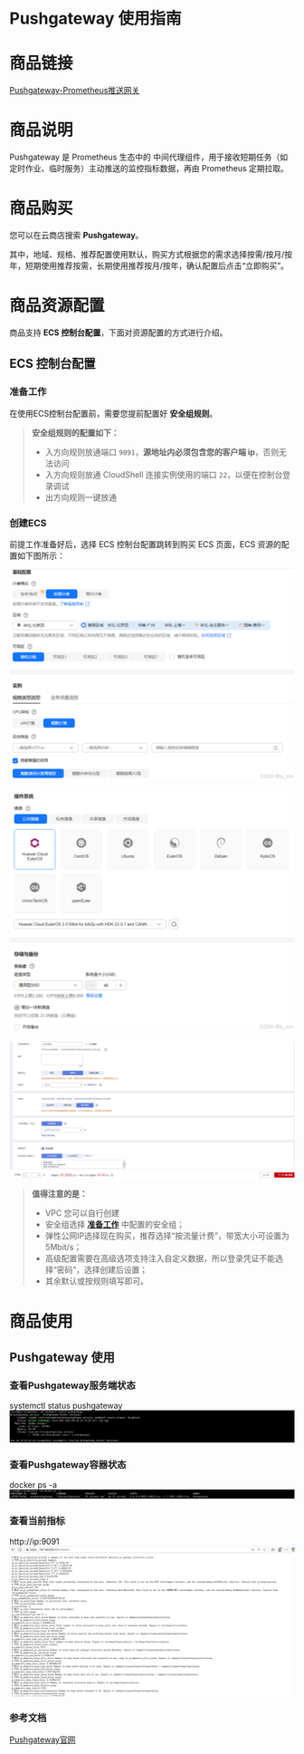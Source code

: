 # Pushgateway 使用指南

# 商品链接

[Pushgateway-Prometheus推送网关]()

# 商品说明

‌Pushgateway 是 Prometheus 生态中的 ‌中间代理组件‌，用于接收短期任务（如定时作业、临时服务）主动推送的监控指标数据，再由 Prometheus 定期拉取。

# 商品购买

您可以在云商店搜索 **Pushgateway**。

其中，地域、规格、推荐配置使用默认，购买方式根据您的需求选择按需/按月/按年，短期使用推荐按需，长期使用推荐按月/按年，确认配置后点击“立即购买”。

# 商品资源配置

商品支持 **ECS 控制台配置**，下面对资源配置的方式进行介绍。

## <a id="ECS控制台配置"></a>ECS 控制台配置

### 准备工作

在使用ECS控制台配置前，需要您提前配置好 **安全组规则**。

> **安全组规则的配置如下：**
> - 入方向规则放通端口 `9091`，**源地址内必须包含您的客户端 ip**，否则无法访问
> - 入方向规则放通 CloudShell 连接实例使用的端口 `22`，以便在控制台登录调试
> - 出方向规则一键放通

### 创建ECS

前提工作准备好后，选择 ECS 控制台配置跳转到购买 ECS 页面，ECS 资源的配置如下图所示：

![](images/img1.png)

![](images/img2.png)

![](images/img3.png)

> **值得注意的是：**
> - VPC 您可以自行创建
> - 安全组选择 [**准备工作**](#准备工作) 中配置的安全组；
> - 弹性公网IP选择现在购买，推荐选择“按流量计费”，带宽大小可设置为5Mbit/s；
> - 高级配置需要在高级选项支持注入自定义数据，所以登录凭证不能选择“密码”，选择创建后设置；
> - 其余默认或按规则填写即可。

# 商品使用

## Pushgateway 使用

### 查看Pushgateway服务端状态

systemctl status pushgateway
![](images/img4.png)

### 查看Pushgateway容器状态

docker ps -a
![](images/img5.png)

### 查看当前指标

http://ip:9091
![](images/img6.png)

### 参考文档

[Pushgateway官网](https://prometheus.io/docs/practices/pushing/)